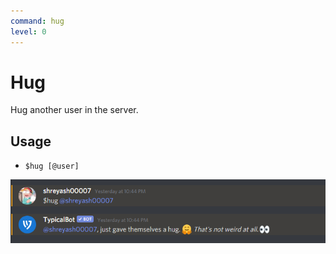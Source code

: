 ```yaml
---
command: hug
level: 0
---
```


# Hug

Hug another user in the server.

## Usage

 - `$hug [@user]`
 
 ![](https://github.com/shreyash00007/docs/blob/master/Img/hug.PNG)
